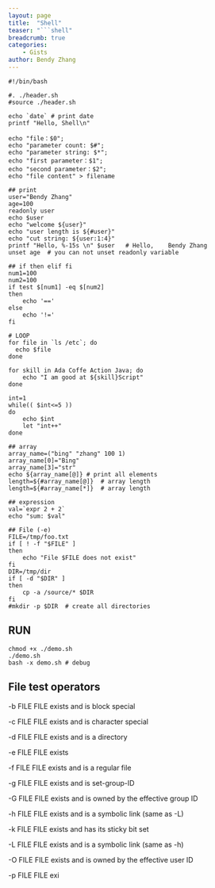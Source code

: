 ```yaml
---
layout: page
title:  "Shell"
teaser: "```shell"
breadcrumb: true
categories:
    - Gists
author: Bendy Zhang
---
```


```shell
#!/bin/bash

#. ./header.sh
#source ./header.sh

echo `date` # print date
printf "Hello, Shell\n"

echo "file：$0";
echo "parameter count: $#";
echo "parameter string: $*";
echo "first parameter：$1";
echo "second parameter：$2";
echo "file content" > filename

## print
user="Bendy Zhang"
age=100
readonly user
echo $user
echo "welcome ${user}"
echo "user length is ${#user}"
echo "cut string: ${user:1:4}"
printf "Hello, %-15s \n" $user   # Hello,    Bendy Zhang
unset age  # you can not unset readonly variable

## if then elif fi
num1=100
num2=100
if test $[num1] -eq $[num2]
then
    echo '=='
else
    echo '!='
fi

# LOOP
for file in `ls /etc`; do
  echo $file
done

for skill in Ada Coffe Action Java; do
    echo "I am good at ${skill}Script"
done

int=1
while(( $int<=5 ))
do
    echo $int
    let "int++"
done

## array
array_name=("bing" "zhang" 100 1)
array_name[0]="Bing"
array_name[3]="str"
echo ${array_name[@]} # print all elements
length=${#array_name[@]}  # array length
length=${#array_name[*]}  # array length

## expression
val=`expr 2 + 2`
echo "sum: $val"

## File (-e)
FILE=/tmp/foo.txt
if [ ! -f "$FILE" ]
then
    echo "File $FILE does not exist"
fi
DIR=/tmp/dir
if [ -d "$DIR" ]
then
    cp -a /source/* $DIR
fi
#mkdir -p $DIR  # create all directories
```


## RUN
```
chmod +x ./demo.sh
./demo.sh
bash -x demo.sh # debug
```

## File test operators

-b FILE
FILE exists and is block special

-c FILE
FILE exists and is character special

-d FILE
FILE exists and is a directory

-e FILE
FILE exists

-f FILE
FILE exists and is a regular file

-g FILE
FILE exists and is set-group-ID

-G FILE
FILE exists and is owned by the effective group ID

-h FILE
FILE exists and is a symbolic link (same as -L)

-k FILE
FILE exists and has its sticky bit set

-L FILE
FILE exists and is a symbolic link (same as -h)

-O FILE
FILE exists and is owned by the effective user ID

-p FILE
FILE exi

